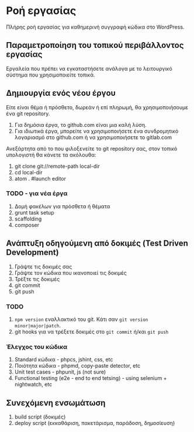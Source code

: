# Ροή εργασίας

Πλήρης ροή εργασίας για καθημερινή συγγραφή κώδικα στο WordPress.

## Παραμετροποίηση του τοπικού περιβάλλοντος εργασίας

Εργαλεία που πρέπει να εγκαταστήσετε ανάλογα με το λειτουργικό σύστημα που χρησιμοποιείτε τοπικά.

## Δημιουργία ενός νέου έργου

Είτε είναι θέμα ή πρόσθετο, δωρεάν ή επί πληρωμή, θα χρησιμοποιήσουμε ένα git repository.

1. Για δημόσια έργα, το github.com είναι μια καλή λύση.
2. Για ιδιωτικά έργα, μπορείτε να χρησιμοποιήσετε ένα συνδρομητικό λογαριασμό στο github.com ή να χρησιμοποιήσετε το gitlab.com

Ανεξάρτητα από το που φιλοξενείτε το git repository σας, στον τοπικό υπολογιστή θα κάνετε τα ακόλουθα:

1. git clone git://remote-path local-dir
2. cd local-dir
2. atom . #launch editor

### TODO - για νέα έργα

1. Δομή φακέλων για πρόσθετα ή θέματα
2. grunt task setup
3. scaffolding
4. composer


## Ανάπτυξη οδηγούμενη από δοκιμές (Test Driven Development)

1. Γράψτε τις δοκιμές σας
2. Γράψτε τον κώδικα που ικανοποιεί τις δοκιμές
3. Τρέξτε τις δοκιμές
4. git commit
5. git push

### TODO

1. `npm version` εναλλακτικό του git. Κάτι σαν `git version minor|major|patch`.
2. git hooks για να τρέξετε δοκιμές στο `git commit` ή/και `git push`


### Έλεγχος του κώδικα

1. Standard κώδικα - phpcs, jshint, css, etc
2. Ποιότητα κώδικα - phpmd, copy-paste detector, etc
3. Unit test cases - phpunit, js (not sure)
4. Functional testing (e2e - end to end tetsing) - using selenium + nightwatch, etc

## Συνεχόμενη ενσωμάτωση

1. build script (δοκιμές)
2. deploy script (εκκαθάριση, πακετάρισμα, παράδοση, δημοσίευση)
